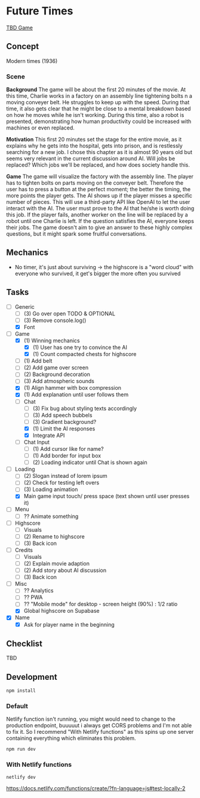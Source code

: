 # Future Times

[TBD Game](https://lukaharambasic.github.io/future-times/)

## Concept

Modern times (1936)

### Scene

**Background**
The game will be about the first 20 minutes of the movie. At this time, Charlie works in a factory on an assembly line tightening bolts n a moving conveyer belt. He struggles to keep up with the speed. During that time, it also gets clear that he might be close to a mental breakdown based on how he moves while he isn't working. During this time, also a robot is presented, demonstrating how human productivity could be increased with machines or even replaced.

**Motivation**
This first 20 minutes set the stage for the entire movie, as it explains why he gets into the hospital, gets into prison, and is restlessly searching for a new job. I chose this chapter as it is almost 90 years old but seems very relevant in the current discussion around AI. Will jobs be replaced? Which jobs we'll be replaced, and how does society handle this.

**Game**
The game will visualize the factory with the assembly line. The player has to tighten bolts on parts moving on the conveyer belt. Therefore the user has to press a button at the perfect moment; the better the timing, the more points the player gets. The AI shows up if the player misses a specific number of pieces. This will use a third-party API like OpenAI to let the user interact with the AI. The user must prove to the AI that he/she is worth doing this job. If the player fails, another worker on the line will be replaced by a robot until one Charlie is left. If the question satisfies the AI, everyone keeps their jobs. The game doesn't aim to give an answer to these highly complex questions, but it might spark some fruitful conversations.

## Mechanics

- No timer, it's just about surviving -> the highscore is a "word cloud" with everyone who survived, it get's bigger the more often you survived

## Tasks

- [ ] Generic
  - [ ] (3) Go over open TODO & OPTIONAL
  - [ ] (3) Remove console.log()
  - [x] Font
- [ ] Game
  - [x] (1) Winning mechanics
    - [x] (1) User has one try to convince the AI
    - [x] (1) Count compacted chests for highscore
  - [ ] (1) Add belt
  - [ ] (2) Add game over screen
  - [ ] (2) Background decoration
  - [ ] (3) Add atmospheric sounds
  - [x] (1) Align hammer with box compression
  - [x] (1) Add explanation until user follows them
  - [ ] Chat
    - [ ] (3) Fix bug about styling texts accordingly
    - [ ] (3) Add speech bubbels
    - [ ] (3) Gradient background?
    - [x] (1) Limit the AI responses
    - [x] Integrate API
  - [ ] Chat Input
    - [ ] (1) Add cursor like for name?
    - [ ] (1) Add border for input box
    - [ ] (2) Loading indicator until Chat is shown again
- [ ] Loading
  - [ ] (2) Slogan instead of lorem ipsum
  - [ ] (2) Check for testing left overs
  - [ ] (3) Loading animation
  - [x] Main game input touch/ press space (text shown until user presses it)
- [ ] Menu
  - [ ] ?? Animate something
- [ ] Highscore
  - [ ] Visuals
  - [ ] (2) Rename to highscore
  - [ ] (3) Back icon
- [ ] Credits
  - [ ] Visuals
  - [ ] (2) Explain movie adaption
  - [ ] (2) Add story about AI discussion
  - [ ] (3) Back icon
- [ ] Misc
  - [ ] ?? Analytics
  - [ ] ?? PWA
  - [ ] ?? "Mobile mode" for desktop - screen height (90%) : 1/2 ratio
  - [x] Global highscore on Supabase
- [x] Name
  - [x] Ask for player name in the beginning

## Checklist

TBD

## Development

```bash
npm install
```

### Default

Netlify function isn't running, you might would need to change to the production endpoint, buuuuut i always get CORS problems and I'm not able to fix it. So I recommend "With Netlify functions" as this spins up one server containing everything which eliminates this problem.

```bash
npm run dev
```

### With Netlify functions

```bash
netlify dev
```

https://docs.netlify.com/functions/create/?fn-language=js#test-locally-2
